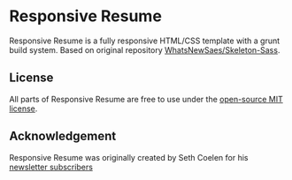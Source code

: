 # Responsive Resume
Responsive Resume is a fully responsive HTML/CSS template with a grunt build system. Based on original repository [WhatsNewSaes/Skeleton-Sass](https://github.com/WhatsNewSaes/Skeleton-Sass).

## License
All parts of Responsive Resume are free to use under the [open-source MIT license](http://opensource.org/licenses/mit-license.php).

## Acknowledgement
Responsive Resume was originally created by Seth Coelen for his [newsletter subscribers](http://sethcoelen.com/newsletter.html)  
